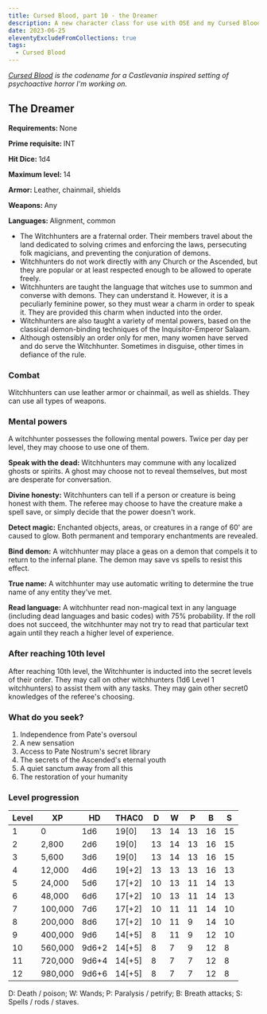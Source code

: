 ```yaml
---
title: Cursed Blood, part 10 - the Dreamer
description: A new character class for use with OSE and my Cursed Blood setting
date: 2023-06-25
eleventyExcludeFromCollections: true
tags:
  - Cursed Blood
---
```


_[Cursed Blood](/tags/cursed-blood/) is the codename for a Castlevania inspired setting of psychoactive horror I'm working on._

<div class="ose-class">
<h2 class="ose-class-title">The Dreamer</h2>
<div class="ose-class-stats">
  <p><strong>Requirements: </strong><span>None</span></p>
  <p><strong>Prime requisite: </strong><span>INT</span></p>
  <p><strong>Hit Dice: </strong><span>1d4</span></p>
  <p><strong>Maximum level: </strong><span>14</span></p>
  <p><strong>Armor: </strong><span>Leather, chainmail, shields</span></p>
  <p><strong>Weapons: </strong><span>Any</span></p>
  <p><strong>Languages: </strong><span>Alignment, common</span></p>
</div>

<ul>
<li>The Witchhunters are a fraternal order. Their members travel about the land dedicated to solving crimes and enforcing the laws, persecuting folk magicians, and preventing the conjuration of demons.</li>
<li>Witchhunters do not work directly with any Church or the Ascended, but they are popular or at least respected enough to be allowed to operate freely.</li>
<li>Witchhunters are taught the language that witches use to summon and converse with demons. They can understand it. However, it is a peculiarly feminine power, so they must wear a charm in order to speak it. They are provided this charm when inducted into the order.</li>
<li>Witchhunters are also taught a variety of mental powers, based on the classical demon-binding techniques of the Inquisitor-Emperor Salaam.</li>
<li>Although ostensibly an order only for men, many women have served and do serve the Witchhunter. Sometimes in disguise, other times in defiance of the rule.</li>
</ul>

<div class="ose-class-feature">
<h3>Combat</h3>
<p>Witchhunters can use leather armor or chainmail, as well as shields. They can use all types of weapons.</p>
</div>

<div class="ose-class-feature">
<h3>Mental powers</h3>
<p>A witchhunter possesses the following mental powers. Twice per day per level, they may choose to use one of them.</p>
<p><strong>Speak with the dead:</strong> Witchhunters may commune with any localized ghosts or spirits. A ghost may choose not to reveal themselves, but most are desperate for conversation.</p>
<p><strong>Divine honesty:</strong> Witchhunters can tell if a person or creature is being honest with them. The referee may choose to have the creature make a spell save, or simply decide that the power doesn't work.</p>
<p><strong>Detect magic:</strong> Enchanted objects, areas, or creatures in a range of 60' are caused to glow. Both permanent and temporary enchantments are revealed. </p>
<p><strong>Bind demon:</strong> A witchhunter may place a geas on a demon that compels it to return to the infernal plane. The demon may save vs spells to resist this effect.</p>
<p><strong>True name:</strong> A witchhunter may use automatic writing to determine the true name of any entity they've met.</p>
<p><strong>Read language:</strong> A witchhunter read non-magical text in any language (including dead languages and basic codes) with 75% probability. If the roll does not succeed, the witchhunter may not try to read that particular text again until they reach a higher level of experience.</p>
</div>

<div class="ose-class-feature">
<h3>After reaching 10th level</h3>
<p>After reaching 10th level, the Witchhunter is inducted into the secret levels of their order. They may call on other witchhunters (1d6 Level 1 witchhunters) to assist them with any tasks. They may gain other secret0 knowledges of the referee's choosing.</p>
</div>

<div class="ose-class-feature">
<h3>What do you seek?</h3>
<ol>
<li>Independence from Pate's oversoul</li>
<li>A new sensation</li>
<li>Access to Pate Nostrum's secret library</li>
<li>The secrets of the Ascended's eternal youth</li>
<li>A quiet sanctum away from all this</li>
<li>The restoration of your humanity</li>
</ol>
</div>

<div class="ose-level-progession">
  <h3>Level progression</h3>

| Level | XP      | HD    | THAC0  | D   | W   | P   | B   | S   |
| ----- | ------- | ----- | ------ | --- | --- | --- | --- | --- |
| 1     | 0       | 1d6   | 19[0]  | 13  | 14  | 13  | 16  | 15  |
| 2     | 2,800   | 2d6   | 19[0]  | 13  | 14  | 13  | 16  | 15  |
| 3     | 5,600   | 3d6   | 19[0]  | 13  | 14  | 13  | 16  | 15  |
| 4     | 12,000  | 4d6   | 19[+2] | 13  | 13  | 13  | 16  | 13  |
| 5     | 24,000  | 5d6   | 17[+2] | 10  | 13  | 11  | 14  | 13  |
| 6     | 48,000  | 6d6   | 17[+2] | 10  | 13  | 11  | 14  | 13  |
| 7     | 100,000 | 7d6   | 17[+2] | 10  | 11  | 11  | 14  | 10  |
| 8     | 200,000 | 8d6   | 17[+2] | 10  | 11  | 9   | 14  | 10  |
| 9     | 400,000 | 9d6   | 14[+5] | 8   | 11  | 9   | 12  | 10  |
| 10    | 560,000 | 9d6+2 | 14[+5] | 8   | 7   | 9   | 12  | 8   |
| 11    | 720,000 | 9d6+4 | 14[+5] | 8   | 7   | 7   | 12  | 8   |
| 12    | 980,000 | 9d6+6 | 14[+5] | 8   | 7   | 7   | 12  | 8   |

D: Death / poison; W: Wands;
P: Paralysis / petrify; B: Breath attacks; S: Spells / rods / staves.

</div>

</div>
